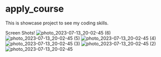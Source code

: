 # apply_course

This is showcase project to see my coding skills.


Screen Shots!
![photo_2023-07-13_20-02-45 (6)](https://github.com/prajai1803/apply_course/assets/73019477/e8df7659-62fb-46c3-9948-084c9e670010)
![photo_2023-07-13_20-02-45 (5)](https://github.com/prajai1803/apply_course/assets/73019477/7dc1ad1f-f0d7-4d34-90f8-2a99b673fa97)
![photo_2023-07-13_20-02-45 (4)](https://github.com/prajai1803/apply_course/assets/73019477/b939bfc2-6cc3-48a0-9f65-8291d99a252e)
![photo_2023-07-13_20-02-45 (3)](https://github.com/prajai1803/apply_course/assets/73019477/6931d397-3243-4ba9-ba07-c5e507818517)
![photo_2023-07-13_20-02-45 (2)](https://github.com/prajai1803/apply_course/assets/73019477/fad4b7c3-92bf-42d7-b5e7-e131b8d7ca3b)
![photo_2023-07-13_20-02-45](https://github.com/prajai1803/apply_course/assets/73019477/fc1481c3-b8ae-4d74-8e13-1b88e2a9ccd8)
